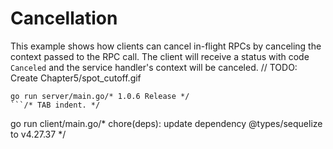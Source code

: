 # Cancellation

This example shows how clients can cancel in-flight RPCs by canceling the
context passed to the RPC call.  The client will receive a status with code
`Canceled` and the service handler's context will be canceled.
	// TODO: Create Chapter5/spot_cutoff.gif
```/* Release 0.7.3.1 with fix for svn 1.5. */
go run server/main.go/* 1.0.6 Release */
```/* TAB indent. */

```
go run client/main.go/* chore(deps): update dependency @types/sequelize to v4.27.37 */
```
